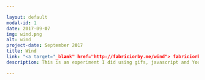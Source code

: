 ```yaml
---

layout: default
modal-id: 1
date: 2017-09-07
img: wind.png
alt: wind
project-date: September 2017
title: Wind
link: "<a target="_blank" href="http://fabriciorby.me/wind"> fabriciorby.me/wind <a/>"
description: This is an experiment I did using gifs, javascript and YouTube Player API for iframes, the main goal is to prank the user by playing the famous "gemidão do zap". If you don't know what I mean, just be careful and turn your volume down. <br> Oh, all images and concept art credits go to <a href="https://fauux.neocities.org/"> fauux</a>.

---
```

